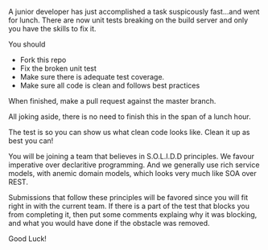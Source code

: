 A junior developer has just accomplished a task suspicously fast...and went for lunch.
There are now unit tests breaking on the build server and only you have the skills to fix it.

You should 

  - Fork this repo
  - Fix the broken unit test
  - Make sure there is adequate test coverage.
  - Make sure all code is clean and follows best practices 
  
When finished, make a pull request against the master branch.

All joking aside, there is no need to finish this in the span of a lunch hour. 

The test is so you can show us what clean code looks like. Clean it up as best you can!

You will be joining a team that believes in S.O.L.I.D.D principles. We favour imperative over declaritive programming. And we generally use rich service models, with anemic domain models, which looks very much like SOA over REST.

Submissions that follow these principles will be favored since you will fit right in with the current team. If there is a part of the test that blocks you from completing it, then put some comments explaing why it was blocking, and what you would have done if the obstacle was removed.

Good Luck!
